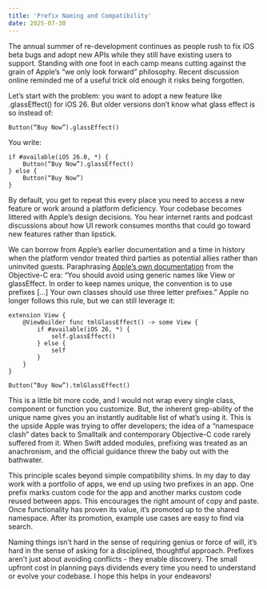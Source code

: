 ```yaml
---
title: 'Prefix Naming and Compatibility'
date: 2025-07-30
---
```


The annual summer of re-development continues as people rush to fix iOS beta bugs and adopt new APIs while they still have existing users to support. Standing with one foot in each camp means cutting against the grain of Apple’s “we only look forward” philosophy. Recent discussion online reminded me of a useful trick old enough it risks being forgotten.

Let’s start with the problem: you want to adopt a new feature like .glassEffect() for iOS 26. But older versions don’t know what glass effect is so instead of:

    Button(“Buy Now”).glassEffect()

You write:

    if #available(iOS 26.0, *) {
        Button(“Buy Now”).glassEffect()
    } else {
        Button(“Buy Now”)
    }

By default, you get to repeat this every place you need to access a new feature or work around a platform deficiency. Your codebase becomes littered with Apple’s design decisions. You hear internet rants and podcast discussions about how UI rework consumes months that could go toward new features rather than lipstick.

We can borrow from Apple’s earlier documentation and a time in history when the platform vendor treated third parties as potential allies rather than uninvited guests. Paraphrasing [Apple’s own documentation](https://developer.apple.com/library/archive/documentation/Cocoa/Conceptual/ProgrammingWithObjectiveC/Conventions/Conventions.html) from the Objective-C era: “You should avoid using generic names like View or glassEffect. In order to keep names unique, the convention is to use prefixes [...] Your own classes should use three letter prefixes.” Apple no longer follows this rule, but we can still leverage it:

    extension View {
        @ViewBuilder func tmlGlassEffect() -> some View {
            if #available(iOS 26, *) {
                self.glassEffect()
            } else {
                self 
            }
        }
    }

    Button(“Buy Now”).tmlGlassEffect()

This is a little bit more code, and I would not wrap every single class, component or function you customize. But, the inherent grep-ability of the unique name gives you an instantly auditable list of what’s using it. This is the upside Apple was trying to offer developers; the idea of a “namespace clash” dates back to Smalltalk and contemporary Objective-C code rarely suffered from it. When Swift added modules, prefixing was treated as an anachronism, and the official guidance threw the baby out with the bathwater.

This principle scales beyond simple compatibility shims. In my day to day work with a portfolio of apps, we end up using two prefixes in an app. One prefix marks custom code for the app and another marks custom code reused between apps. This encourages the right amount of copy and paste. Once functionality has proven its value, it’s promoted up to the shared namespace. After its promotion, example use cases are easy to find via search.

Naming things isn’t hard in the sense of requiring genius or force of will, it’s hard in the sense of asking for a disciplined, thoughtful approach. Prefixes aren’t just about avoiding conflicts - they enable discovery. The small upfront cost in planning pays dividends every time you need to understand or evolve your codebase. I hope this helps in your endeavors!